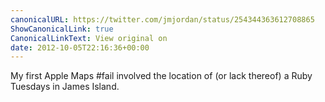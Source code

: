 ```yaml
---
canonicalURL: https://twitter.com/jmjordan/status/254344363612708865
ShowCanonicalLink: true
CanonicalLinkText: View original on
date: 2012-10-05T22:16:36+00:00
---
```

My first Apple Maps #fail involved the location of (or lack thereof) a Ruby Tuesdays in James Island.